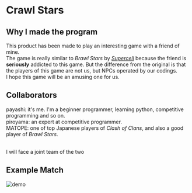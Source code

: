 # Crawl Stars
## Why I made the program
This product has been made to play an interesting game with a friend of mine.<br>
The game is really similar to *Brawl Stars* by [*Supercell*](https://supercell.com/en/) because the friend is **seriously** addicted to this game.
But the difference from the original is that the players of this game are not us, but NPCs operated by our codings.<br>
I hope this game will be an amusing one for us.<br>
## Collaborators
payashi:  it's me. I'm a beginner programmer, learning python, competitive programming and so on.<br>
piroyama: an expert at competitive programmer.<br>
MATOPE:   one of top Japanese players of *Clash of Clans*, and also a good player of *Brawl Stars*.<br><br>

I will face a joint team of the two
## Example Match
![demo](https://github.com/payashi/crawl_stars/blob/master/outputs/crawl_stars.gif)
